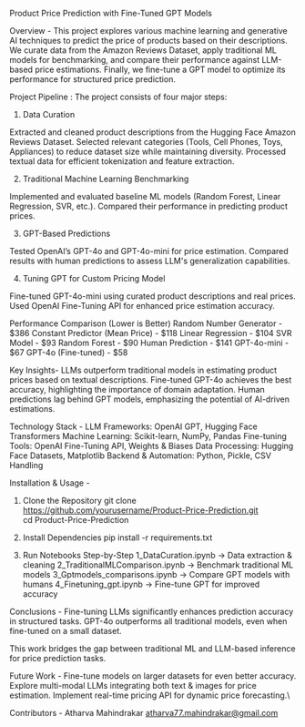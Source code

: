 Product Price Prediction with Fine-Tuned GPT Models

Overview - 
This project explores various machine learning and generative AI techniques to predict the price of products based on their descriptions. We curate data from the Amazon Reviews Dataset, apply traditional ML models for benchmarking, and compare their performance against LLM-based price estimations. Finally, we fine-tune a GPT model to optimize its performance for structured price prediction.

Project Pipeline :
The project consists of four major steps:

1) Data Curation

Extracted and cleaned product descriptions from the Hugging Face Amazon Reviews Dataset.
Selected relevant categories (Tools, Cell Phones, Toys, Appliances) to reduce dataset size while maintaining diversity.
Processed textual data for efficient tokenization and feature extraction.


2) Traditional Machine Learning Benchmarking

Implemented and evaluated baseline ML models (Random Forest, Linear Regression, SVR, etc.).
Compared their performance in predicting product prices.


3) GPT-Based Predictions

Tested OpenAI’s GPT-4o and GPT-4o-mini for price estimation.
Compared results with human predictions to assess LLM's generalization capabilities.


4) Tuning GPT for Custom Pricing Model

Fine-tuned GPT-4o-mini using curated product descriptions and real prices.
Used OpenAI Fine-Tuning API for enhanced price estimation accuracy.


Performance Comparison
(Lower is Better)
Random Number Generator	- $386
Constant Predictor (Mean Price) -	$118
Linear Regression -	$104
SVR Model -	$93
Random Forest -	$90
Human Prediction -	$141
GPT-4o-mini -	$67
GPT-4o (Fine-tuned) -	$58


Key Insights- 
LLMs outperform traditional models in estimating product prices based on textual descriptions.
Fine-tuned GPT-4o achieves the best accuracy, highlighting the importance of domain adaptation.
Human predictions lag behind GPT models, emphasizing the potential of AI-driven estimations.


Technology Stack -
LLM Frameworks: OpenAI GPT, Hugging Face Transformers
Machine Learning: Scikit-learn, NumPy, Pandas
Fine-tuning Tools: OpenAI Fine-Tuning API, Weights & Biases
Data Processing: Hugging Face Datasets, Matplotlib
Backend & Automation: Python, Pickle, CSV Handling


Installation & Usage -
1. Clone the Repository
git clone https://github.com/yourusername/Product-Price-Prediction.git  
cd Product-Price-Prediction

2. Install Dependencies
pip install -r requirements.txt

3. Run Notebooks Step-by-Step
1_DataCuration.ipynb → Data extraction & cleaning
2_TraditionalMLComparison.ipynb → Benchmark traditional ML models
3_Gptmodels_comparisons.ipynb → Compare GPT models with humans
4_Finetuning_gpt.ipynb → Fine-tune GPT for improved accuracy


Conclusions - 
Fine-tuning LLMs significantly enhances prediction accuracy in structured tasks.
GPT-4o outperforms all traditional models, even when fine-tuned on a small dataset.

This work bridges the gap between traditional ML and LLM-based inference for price prediction tasks.


Future Work -
Fine-tune models on larger datasets for even better accuracy.
Explore multi-modal LLMs integrating both text & images for price estimation.
Implement real-time pricing API for dynamic price forecasting.\


Contributors - 
Atharva Mahindrakar 
atharva77.mahindrakar@gmail.com